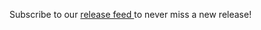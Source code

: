 Subscribe to our <a href="https://github.com/git-town/git-town/releases.atom">
release feed <i class="ion-social-rss accent-color"></i></a> to never miss a new
release!
